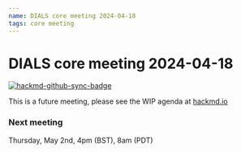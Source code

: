 ```yaml
---
name: DIALS core meeting 2024-04-18
tags: core meeting
---
```


# DIALS core meeting 2024-04-18

[![hackmd-github-sync-badge](https://hackmd.io/WmhMJerRRA6Eg4ImITrIjA/badge)](https://hackmd.io/WmhMJerRRA6Eg4ImITrIjA)

This is a future meeting, please see the WIP agenda at [hackmd.io](https://hackmd.io/WmhMJerRRA6Eg4ImITrIjA)


### Next meeting

Thursday, May 2nd, 4pm (BST), 8am (PDT)
